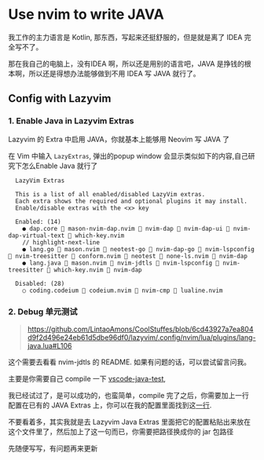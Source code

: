 # Use nvim to write JAVA

我工作的主力语言是 Kotlin, 那东西，写起来还挺舒服的，但是就是离了 IDEA 完全写不了。

那在我自己的电脑上，没有IDEA 啊，所以还是用别的语言吧，JAVA 是挣钱的根本啊，所以还是得想办法能够做到不用 IDEA 写 JAVA 就行了。

## Config with Lazyvim

### 1. Enable Java in Lazyvim Extras

Lazyvim 的 Extra 中启用 JAVA，你就基本上能够用 Neovim 写 JAVA 了

在 Vim 中输入 `LazyExtras`, 弹出的popup window 会显示类似如下的内容,自己研究下怎么Enable Java 就行了

```
  LazyVim Extras

  This is a list of all enabled/disabled LazyVim extras.
  Each extra shows the required and optional plugins it may install.
  Enable/disable extras with the <x> key

  Enabled: (14)
    ● dap.core  mason-nvim-dap.nvim  nvim-dap  nvim-dap-ui  nvim-dap-virtual-text  which-key.nvim
    // highlight-next-line
    ● lang.go  mason.nvim  neotest-go  nvim-dap-go  nvim-lspconfig  nvim-treesitter  conform.nvim  neotest  none-ls.nvim  nvim-dap
    ● lang.java  mason.nvim  nvim-jdtls  nvim-lspconfig  nvim-treesitter  which-key.nvim  nvim-dap

  Disabled: (28)
    ○ coding.codeium  codeium.nvim  nvim-cmp  lualine.nvim
```

### 2. Debug 单元测试
> https://github.com/LintaoAmons/CoolStuffes/blob/6cd43927a7ea804d9f2d496e24eb61d5dbe96df0/lazyvim/.config/nvim/lua/plugins/lang-java.lua#L106

这个需要去看看 nvim-jdtls 的 README. 如果有问题的话，可以尝试留言问我。

主要是你需要自己 compile 一下 [vscode-java-test](https://github.com/mfussenegger/nvim-jdtls#vscode-java-test-installation),

我已经试过了，是可以成功的，也蛮简单，compile 完了之后，你需要加上一行配置在已有的 JAVA Extras 上，你可以在我的配置里面找到这[一行](https://github.com/LintaoAmons/CoolStuffes/blob/6cd43927a7ea804d9f2d496e24eb61d5dbe96df0/lazyvim/.config/nvim/lua/plugins/lang-java.lua#L106).

不要看着多，其实我就是去 Lazyvim Java Extras 里面把它的配置粘贴出来放在这个文件里了，然后加上了这一句而已，你需要把路径换成你的 jar 包路径

先随便写写，有问题再来更新
